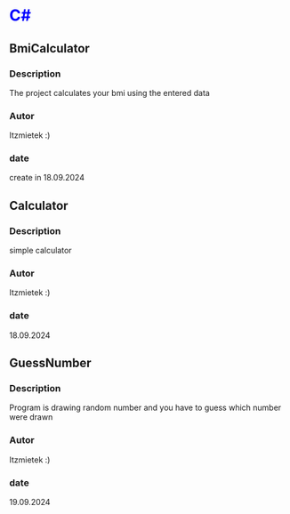  # <span style="color: blue;">C#</span>

## BmiCalculator

### Description
The project calculates your bmi using the entered data

### Autor
Itzmietek :)

### date
create in 18.09.2024 





  
## Calculator

### Description
simple calculator

### Autor
Itzmietek :)

### date
18.09.2024

## GuessNumber

### Description
Program is drawing random number and you have to guess which number were drawn

### Autor
Itzmietek :)

### date
19.09.2024
